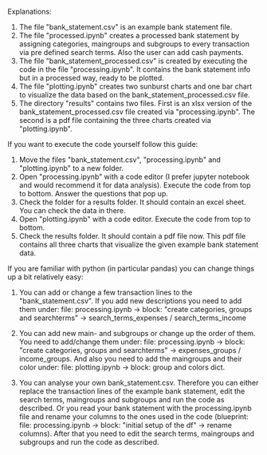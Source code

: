 Explanations:

1. The file "bank_statement.csv" is an example bank statement file.
2. The file "processed.ipynb" creates a processed bank statement by assigning categories, maingroups and subgroups to every transaction via pre defined search terms. Also the user can add cash payments.
3. The file "bank_statement_processed.csv" is created by executing the code in the file "processing.ipynb". It contains the bank statement info but in a processed way, ready to be plotted.
4. The file "plotting.ipynb" creates two sunburst charts and one bar chart to visualize the data based on the bank_statement_processed.csv file.
5. The directory "results" contains two files. First is an xlsx version of the bank_statement_processed.csv file created via "processing.ipynb". The second is a pdf file containing the three charts created via "plotting.ipynb".



If you want to execute the code yourself follow this guide:

1. Move the files "bank_statement.csv", "processing.ipynb" and "plotting.ipynb" to a new folder.
2. Open "processing.ipynb" with a code editor (I prefer jupyter notebook and would recommend it for data analysis). Execute the code from top to bottom. Answer the questions that pop up.
3. Check the folder for a results folder. It should contain an excel sheet. You can check the data in there.
4. Open "plotting.ipynb" with a code editor. Execute the code from top to bottom.
5. Check the results folder. It should contain a pdf file now. This pdf file contains all three charts that visualize the given example bank statement data.




If you are familiar with python (in particular pandas) you can change things up a bit relatively easy:

1. You can add or change a few transaction lines to the "bank_statement.csv".
   If you add new descriptions you need to add them under: file: processing.ipynb -> block: "create categories, groups and searchterms" -> search_terms_expenses / search_terms_income
   
2. You can add new main- and subgroups or change up the order of them.
   You need to add/change them under: file: processing.ipynb -> block: "create categories, groups and searchterms" -> expenses_groups / income_groups.
   And also you need to add the maingroups and their color under: file: plotting.ipynb -> block: group and colors dict.
   
3. You can analyse your own bank_statement.csv. Therefore you can either replace the transaction lines of the example bank statement, edit the search terms, maingroups and subgroups and run the code as described.
   Or you read your bank statement with the processing.ipynb file and rename your columns to the ones used in the code (blueprint: file: processing.ipynb -> block: "initial setup of the df" -> rename columns). After that you need to edit the search terms, maingroups and subgroups and run the code as described.